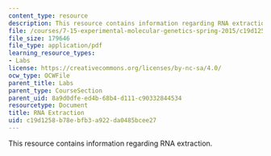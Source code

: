 ```yaml
---
content_type: resource
description: This resource contains information regarding RNA extraction.
file: /courses/7-15-experimental-molecular-genetics-spring-2015/c19d1258b78ebfb3a922da0485bcee27_MIT7_15S15_RNA_extraction.pdf
file_size: 179646
file_type: application/pdf
learning_resource_types:
- Labs
license: https://creativecommons.org/licenses/by-nc-sa/4.0/
ocw_type: OCWFile
parent_title: Labs
parent_type: CourseSection
parent_uid: 8a9d0dfe-ed4b-68b4-d111-c90332844534
resourcetype: Document
title: RNA Extraction
uid: c19d1258-b78e-bfb3-a922-da0485bcee27
---
```

This resource contains information regarding RNA extraction.